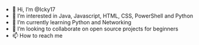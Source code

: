 - 👋 Hi, I’m @Icky17
- 👀 I’m interested in Java, Javascript, HTML, CSS, PowerShell and Python
- 🌱 I’m currently learning Python and Networking
- 💞️ I’m looking to collaborate on open source projects for beginners 
- 📫 How to reach me

<!---
Icky17/Icky17 is a ✨ special ✨ repository because its `README.md` (this file) appears on your GitHub profile.
You can click the Preview link to take a look at your changes.
--->
